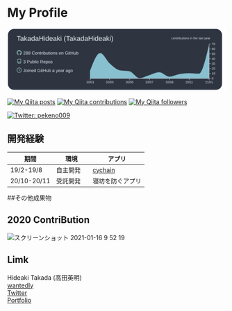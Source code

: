 # My Profile


[![](https://raw.githubusercontent.com/TakadaHideaki/TakadaHideaki/main/profile-summary-card-output/nord_dark/0-profile-details.svg)](https://github.com/vn7n24fzkq/github-profile-summary-cards)



[![My Qiita posts](https://qiita-badge.apiapi.app/s/takada_007/posts.svg)](http://qiita.com/takada_007) [![My Qiita contributions](https://qiita-badge.apiapi.app/s/takada_007/contributions.svg)](http://qiita.com/takada_007) [![My Qiita followers](https://qiita-badge.apiapi.app/s/takada_007/followers.svg)](http://qiita.com/takada_007)


<p>
  <a href="https://twitter.com/HideakiTakada" target="_blank">
    <img alt="Twitter: pekeno009" src="https://img.shields.io/twitter/follow/HideakiTakada.svg?style=social" />
  </a>
</p>

## 開発経験
|  期間        |  環境　          | アプリ    |
| ----        | ----            | ----      |
|  19/2-19/8  |     自主開発    |[cychain](https://github.com/TakadaHideaki/cychain)|
|  20/10-20/11|    受託開発　|寝坊を防ぐアプリ |

##その他成果物

## 2020 ContriBution
![スクリーンショット 2021-01-16 9 52 19](https://user-images.githubusercontent.com/56917581/104792116-ad7eef00-57e0-11eb-902b-7e40938b8f05.png)


## Limk
Hideaki Takada (高田英明)  
[wantedly](https://www.wantedly.com/user/profile/edit)  
[Twitter](https://twitter.com/HideakiTakada/)  
[Portfolio](https://takadahideaki.github.io/Portfolio.github.io/)  



<!--
**TakadaHideaki/TakadaHideaki** is a ✨ _special_ ✨ repository because its `README.md` (this file) appears on your GitHub profile.



Here are some ideas to get you started:

- 🔭 I’m currently working on ...
- 🌱 I’m currently learning ...
- 👯 I’m looking to collaborate on ...
- 🤔 I’m looking for help with ...
- 💬 Ask me about ...
- 📫 How to reach me: ...
- 😄 Pronouns: ...
- ⚡ Fun fact: ...
-->
